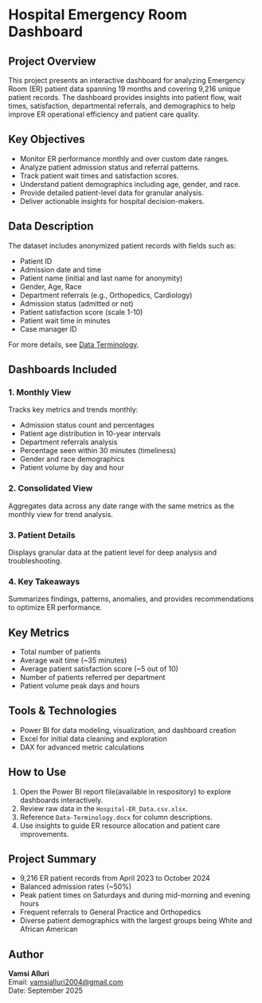 # Hospital Emergency Room Dashboard

## Project Overview
This project presents an interactive dashboard for analyzing Emergency Room (ER) patient data spanning 19 months and covering 9,216 unique patient records. The dashboard provides insights into patient flow, wait times, satisfaction, departmental referrals, and demographics to help improve ER operational efficiency and patient care quality.

## Key Objectives
- Monitor ER performance monthly and over custom date ranges.
- Analyze patient admission status and referral patterns.
- Track patient wait times and satisfaction scores.
- Understand patient demographics including age, gender, and race.
- Provide detailed patient-level data for granular analysis.
- Deliver actionable insights for hospital decision-makers.

## Data Description
The dataset includes anonymized patient records with fields such as:
- Patient ID
- Admission date and time
- Patient name (initial and last name for anonymity)
- Gender, Age, Race
- Department referrals (e.g., Orthopedics, Cardiology)
- Admission status (admitted or not)
- Patient satisfaction score (scale 1-10)
- Patient wait time in minutes
- Case manager ID

For more details, see [Data Terminology](./Data-Terminology.docx).

## Dashboards Included

### 1. Monthly View
Tracks key metrics and trends monthly:
- Admission status count and percentages
- Patient age distribution in 10-year intervals
- Department referrals analysis
- Percentage seen within 30 minutes (timeliness)
- Gender and race demographics
- Patient volume by day and hour

### 2. Consolidated View
Aggregates data across any date range with the same metrics as the monthly view for trend analysis.

### 3. Patient Details
Displays granular data at the patient level for deep analysis and troubleshooting.

### 4. Key Takeaways
Summarizes findings, patterns, anomalies, and provides recommendations to optimize ER performance.

## Key Metrics
- Total number of patients
- Average wait time (~35 minutes)
- Average patient satisfaction score (~5 out of 10)
- Number of patients referred per department
- Patient volume peak days and hours

## Tools & Technologies
- Power BI for data modeling, visualization, and dashboard creation
- Excel for initial data cleaning and exploration
- DAX for advanced metric calculations

## How to Use
1. Open the Power BI report file(available in respository) to explore dashboards interactively.
2. Review raw data in the `Hospital-ER_Data.csv.xlsx`.
3. Reference `Data-Terminology.docx` for column descriptions.
4. Use insights to guide ER resource allocation and patient care improvements.

## Project Summary
- 9,216 ER patient records from April 2023 to October 2024
- Balanced admission rates (~50%)
- Peak patient times on Saturdays and during mid-morning and evening hours
- Frequent referrals to General Practice and Orthopedics
- Diverse patient demographics with the largest groups being White and African American

## Author
**Vamsi Alluri**  
Email: vamsialluri2004@gmail.com  
Date: September 2025
